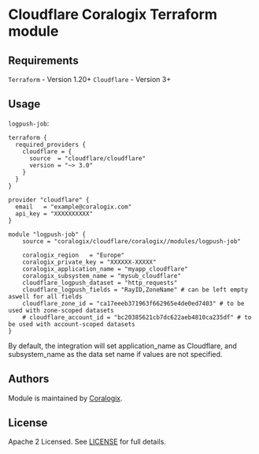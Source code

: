 # Cloudflare Coralogix Terraform module

## Requirements

`Terraform` - Version 1.20+
`Cloudflare` - Version 3+

## Usage

`logpush-job`:

```hcl
terraform {
  required_providers {
    cloudflare = {
      source  = "cloudflare/cloudflare"
      version = "~> 3.0"
    }
  }
}

provider "cloudflare" {
  email   = "example@coralogix.com"
  api_key = "XXXXXXXXXX"
}

module "logpush-job" {
    source = "coralogix/cloudflare/coralogix//modules/logpush-job"

    coralogix_region   = "Europe"
    coralogix_private_key = "XXXXXX-XXXXX"
    coralogix_application_name = "myapp_cloudflare"
    coralogix_subsystem_name = "mysub_cloudflare"
    cloudflare_logpush_dataset = "http_requests"
    cloudflare_logpush_fields = "RayID,ZoneName" # can be left empty aswell for all fields
    cloudflare_zone_id = "ca17eeeb371963f662965e4de0ed7403" # to be used with zone-scoped datasets
    # cloudflare_account_id = "bc20385621cb7dc622aeb4810ca235df" # to be used with account-scoped datasets
}
```

By default, the integration will set application_name as Cloudflare, and subsystem_name as the data set name if values are not specified.

## Authors

Module is maintained by [Coralogix](https://github.com/coralogix).

## License

Apache 2 Licensed. See [LICENSE](https://github.com/coralogix/terraform-coralogix-aws/tree/master/LICENSE) for full details.
